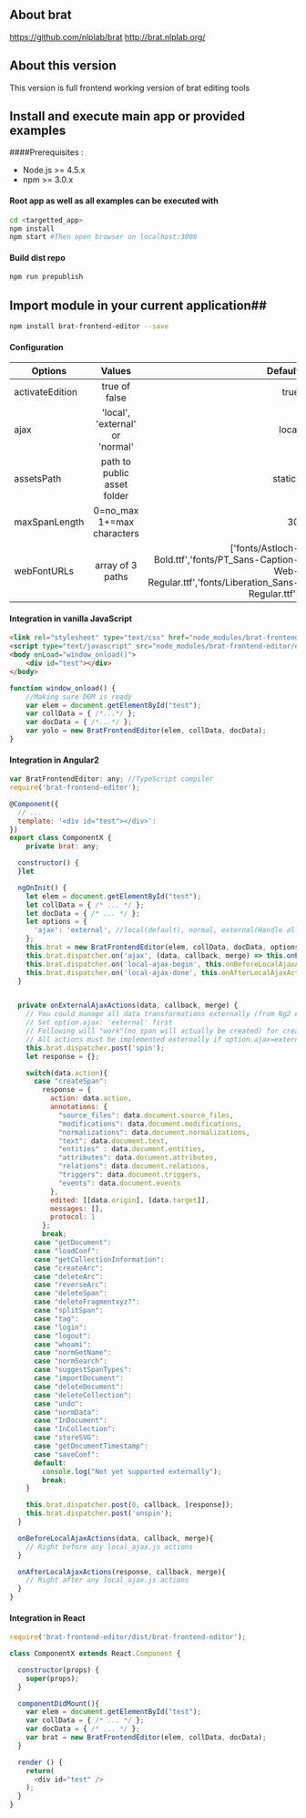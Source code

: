 ## About brat ##

https://github.com/nlplab/brat
http://brat.nlplab.org/

## About this version ##
This version is full frontend working version of brat editing tools


## Install and execute main app or provided examples
####Prerequisites :
- Node.js >= 4.5.x
- npm >= 3.0.x

#### Root app as well as all examples can be executed with
```bash
cd <targetted_app>
npm install
npm start #Then open browser on localhost:3000
```

#### Build dist repo
```bash
npm run prepublish
```

## Import module in your current application##
```bash
npm install brat-frontend-editor --save
```

#### Configuration
| Options         | Values                          | Default    |
| --------------- |:-------------------------------:| ----------:|
| activateEdition | true of false                   | true       |
| ajax            | 'local', 'external' or 'normal' | local      |
| assetsPath      | path to public asset folder     | static/    |
| maxSpanLength   | 0=no_max 1+=max characters      | 30         |
| webFontURLs     | array of 3 paths                | ['fonts/Astloch-Bold.ttf','fonts/PT_Sans-Caption-Web-Regular.ttf','fonts/Liberation_Sans-Regular.ttf'] |

#### Integration in vanilla JavaScript
```html
<link rel="stylesheet" type="text/css" href="node_modules/brat-frontend-editor/dist/brat-frontend-editor.min.css"/>
<script type="text/javascript" src="node_modules/brat-frontend-editor/dist/brat-frontend-editor.js"></script>
<body onLoad="window_onload()">
    <div id="test"></div>
</body>
```

```javascript
function window_onload() {
    //Making sure DOM is ready
    var elem = document.getElementById("test");
    var collData = { /*...*/ };
    var docData = { /*...*/ };
    var yolo = new BratFrontendEditor(elem, collData, docData);
}
```

#### Integration in Angular2
```javascript
var BratFrontendEditor: any; //TypeScript compiler
require('brat-frontend-editor');

@Component({
  // ...
  template: '<div id="test"></div>':
})
export class ComponentX {
    private brat: any;

  constructor() {
  }let

  ngOnInit() {
    let elem = document.getElementById("test");
    let collData = { /* ... */ };
    let docData = { /* ... */ };
    let options = {
      'ajax': 'external', //local(default), normal, external(Handle all 'ajax' actions by yourself)
    };
    this.brat = new BratFrontendEditor(elem, collData, docData, options);
    this.brat.dispatcher.on('ajax', (data, callback, merge) => this.onExternalAjaxActions(data, callback, merge));
    this.brat.dispatcher.on('local-ajax-begin', this.onBeforeLocalAjaxActions);
    this.brat.dispatcher.on('local-ajax-done', this.onAfterLocalAjaxActions);
  }


  private onExternalAjaxActions(data, callback, merge) {
    // You could manage all data transformations externally (from Ng2 App)
    // Set option.ajax: 'external' first
    // Following will "work"(no span will actually be created) for createSpan action
    // All actions must be implemented externally if option.ajax=external
    this.brat.dispatcher.post('spin');
    let response = {};

    switch(data.action){
      case "createSpan":
        response = {
          action: data.action,
          annotations: {
            "source_files": data.document.source_files,
            "modifications": data.document.modifications,
            "normalizations": data.document.normalizations,
            "text": data.document.text,
            "entities" : data.document.entities,
            "attributes": data.document.attributes,
            "relations": data.document.relations,
            "triggers": data.document.triggers,
            "events": data.document.events
          },
          edited: [[data.origin], [data.target]],
          messages: [],
          protocol: 1
        };
        break;
      case "getDocument":
      case "loadConf":
      case "getCollectionInformation":
      case "createArc":
      case "deleteArc":
      case "reverseArc":
      case "deleteSpan":
      case "deleteFragmentxyz?":
      case "splitSpan":
      case "tag":
      case "login":
      case "logout":
      case "whoami":
      case "normGetName":
      case "normSearch":
      case "suggestSpanTypes":
      case "importDocument":
      case "deleteDocument":
      case "deleteCollection":
      case "undo":
      case "normData":
      case "InDocument":
      case "InCollection":
      case "storeSVG":
      case "getDocumentTimestamp":
      case "saveConf":
      default:
        console.log("Not yet supported externally");
        break;
    }

    this.brat.dispatcher.post(0, callback, [response]);
    this.brat.dispatcher.post('unspin');
  }

  onBeforeLocalAjaxActions(data, callback, merge){
    // Right before any local_ajax.js actions
  }

  onAfterLocalAjaxActions(response, callback, merge){
    // Right after any local_ajax.js actions
  }
}
```

#### Integration in React
```javascript
require('brat-frontend-editor/dist/brat-frontend-editor');

class ComponentX extends React.Component {

  constructor(props) {
    super(props);
  }

  componentDidMount(){
    var elem = document.getElementById("test");
    var collData = { /* ... */ };
    var docData = { /* ... */ };
    var brat = new BratFrontendEditor(elem, collData, docData);
  }

  render () {
    return(
      <div id="test" />
    );
  }
}
```
